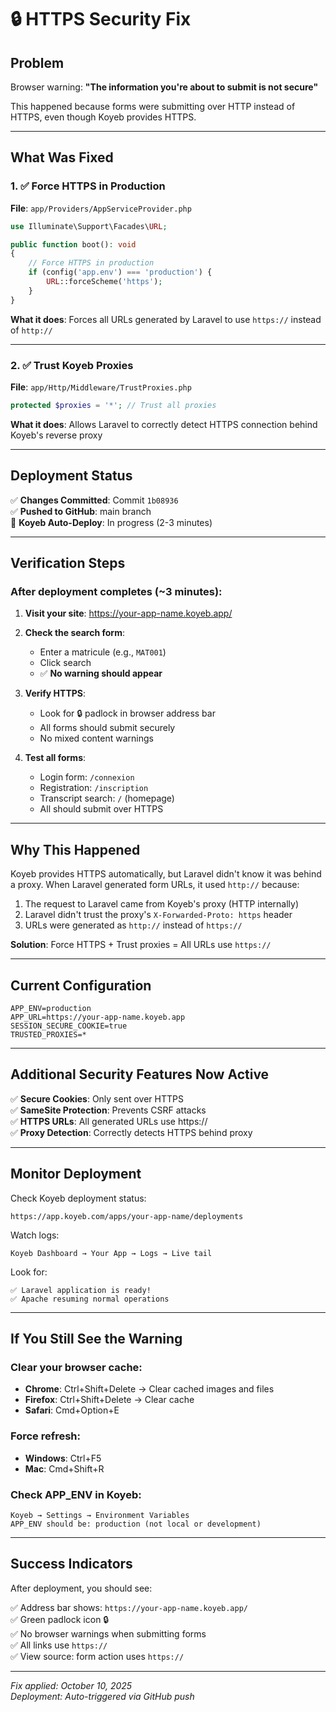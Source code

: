 # 🔒 HTTPS Security Fix

## Problem
Browser warning: **"The information you're about to submit is not secure"**

This happened because forms were submitting over HTTP instead of HTTPS, even though Koyeb provides HTTPS.

---

## What Was Fixed

### 1. ✅ Force HTTPS in Production
**File**: `app/Providers/AppServiceProvider.php`

```php
use Illuminate\Support\Facades\URL;

public function boot(): void
{
    // Force HTTPS in production
    if (config('app.env') === 'production') {
        URL::forceScheme('https');
    }
}
```

**What it does**: Forces all URLs generated by Laravel to use `https://` instead of `http://`

---

### 2. ✅ Trust Koyeb Proxies
**File**: `app/Http/Middleware/TrustProxies.php`

```php
protected $proxies = '*'; // Trust all proxies
```

**What it does**: Allows Laravel to correctly detect HTTPS connection behind Koyeb's reverse proxy

---

## Deployment Status

✅ **Changes Committed**: Commit `1b08936`  
✅ **Pushed to GitHub**: main branch  
🔄 **Koyeb Auto-Deploy**: In progress (2-3 minutes)

---

## Verification Steps

### After deployment completes (~3 minutes):

1. **Visit your site**: https://your-app-name.koyeb.app/

2. **Check the search form**:
   - Enter a matricule (e.g., `MAT001`)
   - Click search
   - ✅ **No warning should appear**

3. **Verify HTTPS**:
   - Look for 🔒 padlock in browser address bar
   - All forms should submit securely
   - No mixed content warnings

4. **Test all forms**:
   - Login form: `/connexion`
   - Registration: `/inscription`
   - Transcript search: `/` (homepage)
   - All should submit over HTTPS

---

## Why This Happened

Koyeb provides HTTPS automatically, but Laravel didn't know it was behind a proxy. When Laravel generated form URLs, it used `http://` because:

1. The request to Laravel came from Koyeb's proxy (HTTP internally)
2. Laravel didn't trust the proxy's `X-Forwarded-Proto: https` header
3. URLs were generated as `http://` instead of `https://`

**Solution**: Force HTTPS + Trust proxies = All URLs use `https://`

---

## Current Configuration

```env
APP_ENV=production
APP_URL=https://your-app-name.koyeb.app
SESSION_SECURE_COOKIE=true
TRUSTED_PROXIES=*
```

---

## Additional Security Features Now Active

✅ **Secure Cookies**: Only sent over HTTPS  
✅ **SameSite Protection**: Prevents CSRF attacks  
✅ **HTTPS URLs**: All generated URLs use https://  
✅ **Proxy Detection**: Correctly detects HTTPS behind proxy  

---

## Monitor Deployment

Check Koyeb deployment status:
```
https://app.koyeb.com/apps/your-app-name/deployments
```

Watch logs:
```
Koyeb Dashboard → Your App → Logs → Live tail
```

Look for:
```
✅ Laravel application is ready!
✅ Apache resuming normal operations
```

---

## If You Still See the Warning

### Clear your browser cache:
- **Chrome**: Ctrl+Shift+Delete → Clear cached images and files
- **Firefox**: Ctrl+Shift+Delete → Clear cache
- **Safari**: Cmd+Option+E

### Force refresh:
- **Windows**: Ctrl+F5
- **Mac**: Cmd+Shift+R

### Check APP_ENV in Koyeb:
```
Koyeb → Settings → Environment Variables
APP_ENV should be: production (not local or development)
```

---

## Success Indicators

After deployment, you should see:

✅ Address bar shows: `https://your-app-name.koyeb.app/`  
✅ Green padlock icon 🔒  
✅ No browser warnings when submitting forms  
✅ All links use `https://`  
✅ View source: form action uses `https://`  

---

*Fix applied: October 10, 2025*  
*Deployment: Auto-triggered via GitHub push*
